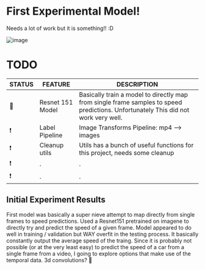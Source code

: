 # First Experimental Model! 
Needs a lot of work but it is something!! :D

![image](https://github.com/Andrew-Pynch/speedchallenge/blob/master/models/demo.gif?raw=true)

# TODO

<!-- prettier-ignore -->
| STATUS | FEATURE   | DESCRIPTION  |
|---|-----------|--------------|
| 🎉 | Resnet 151 Model | Basically train a model to directly map from single frame samples to speed predictions. Unfortunately This did not work very well. |
| ❗ | Label Pipeline | Image Transforms Pipeline: mp4 --> images |
| ❗ | Cleanup utils | Utils has a bunch of useful functions for this project, needs some cleanup |
| ❗ | . | . |
| ❗ | . | . |

## Initial Experiment Results

First model was basically a super nieve attempt to map directly from single frames to speed predictions. Used a Resnet151 pretrained on imagene to directly try and predict the speed of a given frame. Model appeared to do well in training / validation but WAY overfit in the testing process. It basically constantly output the average speed of the traing. Since it is probably not possible (or at the very least easy) to predict the speed of a car from a single frame from a video, I going to explore options that make use of the temporal data. 3d convolutions? :thinking:
